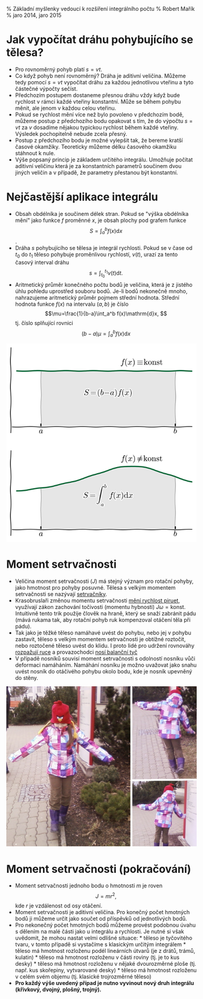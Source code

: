 % Základní myšlenky vedoucí k rozšíření integrálního počtu
% Robert Mařík
% jaro 2014, jaro 2015


# Jak vypočítat dráhu pohybujícího se tělesa?

<div class='sloupce'>

* Pro rovnoměrný pohyb platí $s=vt$.
* Co když pohyb není rovnoměrný? Dráha je aditivní veličina. Můžeme tedy pomocí $s=vt$ vypočítat
  dráhu za každou jednotlivou vteřinu a tyto částečné výpočty sečíst.
* Předchozím postupem dostaneme přesnou dráhu vždy když bude rychlost
  v rámci každé vteřiny konstantní. Může se během pohybu měnit, ale
  jenom v každou celou vteřinu.
* Pokud se rychlost mění více než bylo povoleno v předchozím bodě,
  můžeme postup z předchozího bodu opakovat s tím, že do výpočtu
  $s=vt$ za $v$ dosadíme nějakou typickou rychlost během každé
  vteřiny. Výsledek pochopitelně nebude zcela přesný.
* Postup z předchozího bodu je možné vylepšit tak, že bereme kratší
  časové okamžiky. Teoreticky můžeme délku časového okamžiku stáhnout
  k nule.
* Výše popsaný princip je základem určitého integrálu. Umožňuje
  počítat aditivní veličinu která je za konstantních parametrů součinem
  dvou jiných veličin a v případě, že parametry přestanou být
  konstantní.
</div>


# Nejčastější aplikace integrálu

<div class='sloupce'>

* Obsah obdélníka je součinem délek stran. Pokud se
  "výška obdélníka mění" jako funkce $f$ proměnné $x$, je obsah
  plochy pod grafem funkce $$S=\int_a^b f(x)\mathrm{d}x$$.
* Dráha $s$ pohybujícího se tělesa je integrál rychlosti. Pokud se v
  čase od $t_0$ do $t_1$ těleso pohybuje proměnlivou rychlostí,
  $v(t)$, urazí za tento časový interval dráhu
  $$s=\int_{t_0}^{t_1}v(t)\mathrm{d}t.$$
* Aritmetický průměr konečného počtu bodů je veličina, která je z
  jistého úhlu pohledu uprostřed souboru bodů. Je-li bodů nekonečně
  mnoho, nahrazujeme aritmetický průměr pojmem střední
  hodnota. Střední hodnota funkce $f(x)$ na intervalu $(a,b)$ je číslo
  $$\mu=\frac{1}{b-a}\int_a^b f(x)\mathrm{d}x, $$ tj. číslo splňující
  rovnici $$(b-a)\mu=\int_a^b f(x)\mathrm{d}x$$

![Určitý integrál](integral.png)


</div>

# Moment setrvačnosti 

<div class='sloupce'>

* Veličina moment setrvačnosti ($J$) má stejný význam pro rotační pohyby,
  jako hmotnost pro pohyby posuvné. 
  Tělesa s velkým momentem setrvačnosti se nazývají
  [setrvačníky](http://youtu.be/NeXIV-wMVUk?t=1m15s).
* Krasobruslaři změnou momentu setrvačnosti [mění rychlost
  piruet](http://youtu.be/AQLtcEAG9v0), využívají
  zákon zachování točivosti (momentu hybnosti) $J\omega=\text{konst}$. Intuitivně tento
  trik použije člověk na hraně, který se snaží zabránit pádu (mává
  rukama tak, aby rotační pohyb ruk kompenzoval otáčení těla při
  pádu).
* Tak jako je těžké těleso namáhavé uvést do pohybu, nebo jej v pohybu
  zastavit, těleso s velkým momentem setrvačnosti je obtížné roztočit,
  nebo roztočené těleso uvést do klidu. I proto lidé pro udržení
  rovnováhy [rozpažují ruce](http://youtu.be/zXdrvLeXyE4?t=33s) a provazochodci
  [nosí balanční tyč](http://youtu.be/Bi8x2dST_Es?t=51s)
* V případě nosníků souvisí moment setrvačnosti s odolností nosníku
  vůči deformaci namáháním. Namáhání nosníku je možno uvažovat jako
  snahu uvést nosník do otáčivého pohybu okolo bodu, kde je nosník
  upevněný do stěny.


![Chůze s udržováním rovnováhy](radka.jpg)

</div>


# Moment setrvačnosti (pokračování)

<div class='sloupce'>

* Moment setrvačnosti jednoho bodu o hmotnosti $m$ je roven 
  $$J=mr^2,$$
  kde $r$ je vzdálenost od osy otáčení.
* Moment setrvačnosti je aditivní veličina. Pro konečný počet hmotných
  bodů ji můžeme určit jako součet od příspěvků od jednotlivých bodů.
* Pro nekonečný počet hmotných bodů můžeme provést podobnou úvahu s
  dělením na malé části jako u integrálu a rychlosti. Je nutné si však
  uvědomit, že mohou nastat velmi odlišné situace:
      * těleso je tyčovitého tvaru, v tomto případě si vystačíme s klasickým určitým integrálem
      * těleso má hmotnost rozloženu podél lineárních útvarů (je z drátů, trámů, kulatin)
      * těleso má hmotnost rozloženu v části roviny (tj. je to kus desky)
      * těleso má hmotnost rozloženu v nějaké dvourozměrné ploše (tj. např. kus skořepiny, vytvarované desky)
      * těleso má hmotnost rozloženu v celém svém objemu (tj. klasické trojrozměrné těleso)
*  **Pro každý výše uvedený případ je nutno vyvinout nový druh integrálu (křivkový, dvojný, plošný, trojný).**


</div>
